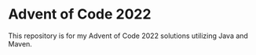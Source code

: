 # Advent of Code 2022

This repository is for my Advent of Code 2022 solutions utilizing Java and Maven.